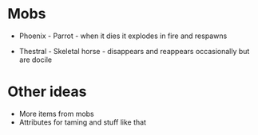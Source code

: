 # Mobs

* Phoenix - Parrot - when it dies it explodes in fire and respawns

* Thestral - Skeletal horse - disappears and reappears occasionally but are docile

# Other ideas

* More items from mobs
* Attributes for taming and stuff like that
